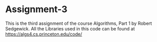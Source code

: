 # Assignment-3
This is the third assignment of the course Algorithms, Part 1 by Robert Sedgewick.
All the Libraries used in this code can be found at https://algs4.cs.princeton.edu/code/
